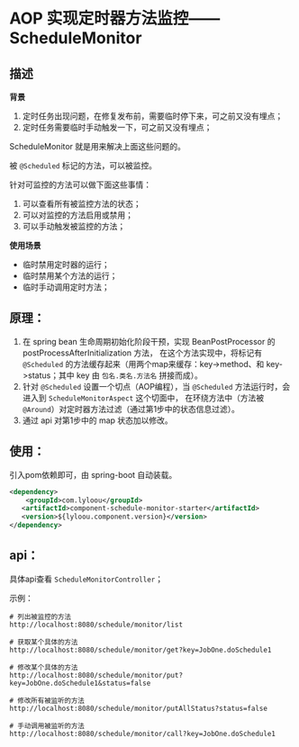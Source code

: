 # AOP 实现定时器方法监控——ScheduleMonitor

## 描述

**背景**

1. 定时任务出现问题，在修复发布前，需要临时停下来，可之前又没有埋点；
2. 定时任务需要临时手动触发一下，可之前又没有埋点；

ScheduleMonitor 就是用来解决上面这些问题的。

被 `@Scheduled` 标记的方法，可以被监控。

针对可监控的方法可以做下面这些事情：

1. 可以查看所有被监控方法的状态；
2. 可以对监控的方法启用或禁用；
3. 可以手动触发被监控的方法；

**使用场景**

- 临时禁用定时器的运行；
- 临时禁用某个方法的运行；
- 临时手动调用定时方法；

## 原理：

1. 在 spring bean 生命周期初始化阶段干预，实现 BeanPostProcessor 的 postProcessAfterInitialization 方法，
   在这个方法实现中，将标记有 `@Scheduled` 的方法缓存起来（用两个map来缓存：key->method、和 key->status；其中 key 由 `包名.类名.方法名` 拼接而成）。
2. 针对 `@Scheduled` 设置一个切点（AOP编程），当 `@Scheduled` 方法运行时，会进入到 `ScheduleMonitorAspect` 这个切面中，
   在环绕方法中（方法被`@Around`）对定时器方法过滤（通过第1步中的状态信息过滤）。
3. 通过 api 对第1步中的 map 状态加以修改。

## 使用：
引入pom依赖即可，由 spring-boot 自动装载。

```xml
<dependency>
    <groupId>com.lyloou</groupId>
   <artifactId>component-schedule-monitor-starter</artifactId>
   <version>${lyloou.component.version}</version>
</dependency>
```

## api：

具体api查看 `ScheduleMonitorController`；

示例：
```
# 列出被监控的方法
http://localhost:8080/schedule/monitor/list

# 获取某个具体的方法
http://localhost:8080/schedule/monitor/get?key=JobOne.doSchedule1

# 修改某个具体的方法
http://localhost:8080/schedule/monitor/put?key=JobOne.doSchedule1&status=false

# 修改所有被监听的方法
http://localhost:8080/schedule/monitor/putAllStatus?status=false

# 手动调用被监听的方法
http://localhost:8080/schedule/monitor/call?key=JobOne.doSchedule1
```


